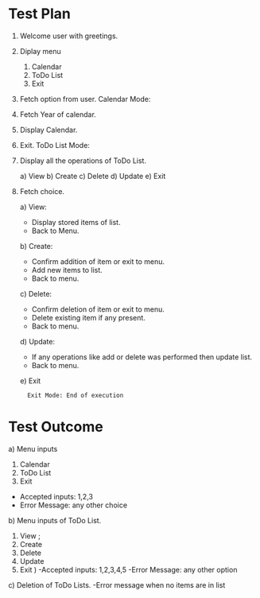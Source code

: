 # Test Plan
1. Welcome user with greetings.
2. Diplay menu
    1. Calendar 
    2. ToDo List 
    3. Exit
3. Fetch option from user.
   Calendar Mode:
4. Fetch Year of calendar.
5. Display Calendar.
6. Exit.
   ToDo List Mode:
7. Display all the operations of ToDo List.
   
    a) View 
    b) Create
    c) Delete 
    d) Update 
    e) Exit 
8. Fetch choice.

    a) View:
   - Display stored items of list.
   - Back to Menu.

    b) Create:
   - Confirm addition of item or exit to menu.
   - Add new items to list.
   - Back to menu.

    
    c) Delete:
   - Confirm deletion of item or exit to menu.
   - Delete existing item if any present.
   - Back to menu.

    d) Update:
   - If any operations like add or delete was performed then update list.
   - Back to menu.

    e) Exit
  
         Exit Mode: End of execution

# Test Outcome
a) Menu inputs 
1. Calendar  
2. ToDo List  
3. Exit
- Accepted inputs: 1,2,3
- Error Message: any other choice

b) Menu inputs of ToDo List.
1) View ;
2) Create 
3) Delete 
4) Update 
5) Exit )
-Accepted inputs: 1,2,3,4,5
-Error Message: any other option

c) Deletion of ToDo Lists.
-Error message when no items are in list

